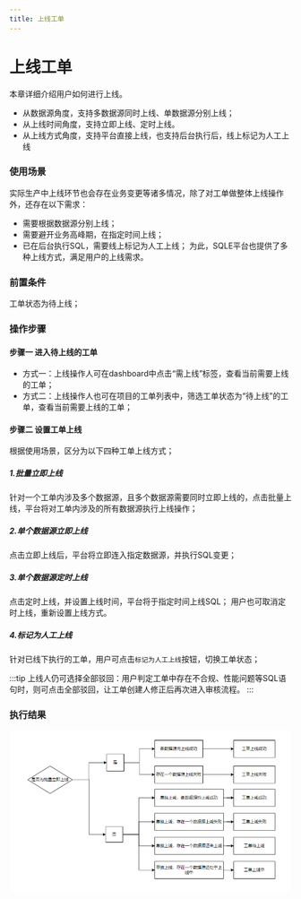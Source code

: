```yaml
---
title: 上线工单
---
```


# 上线工单
本章详细介绍用户如何进行上线。
* 从数据源角度，支持多数据源同时上线、单数据源分别上线；
* 从上线时间角度，支持立即上线、定时上线。
* 从上线方式角度，支持平台直接上线，也支持后台执行后，线上标记为人工上线

### 使用场景
实际生产中上线环节也会存在业务变更等诸多情况，除了对工单做整体上线操作外，还存在以下需求：
* 需要根据数据源分别上线；
* 需要避开业务高峰期，在指定时间上线；
* 已在后台执行SQL，需要线上标记为人工上线；
为此，SQLE平台也提供了多种上线方式，满足用户的上线需求。

### 前置条件
工单状态为待上线；

### 操作步骤

#### 步骤一 进入待上线的工单

* 方式一：上线操作人可在dashboard中点击“需上线”标签，查看当前需要上线的工单；
* 方式二：上线操作人也可在项目的工单列表中，筛选工单状态为“待上线”的工单，查看当前需要上线的工单；

#### 步骤二 设置工单上线
根据使用场景，区分为以下四种工单上线方式；

##### 1.批量立即上线
针对一个工单内涉及多个数据源，且多个数据源需要同时立即上线的，点击批量上线，平台将对工单内涉及的所有数据源执行上线操作；

##### 2.单个数据源立即上线
点击立即上线后，平台将立即连入指定数据源，并执行SQL变更；


##### 3.单个数据源定时上线
点击定时上线，并设置上线时间，平台将于指定时间上线SQL；
用户也可取消定时上线，重新设置上线方式。

##### 4.标记为人工上线
针对已线下执行的工单，用户可点击`标记为人工上线`按钮，切换工单状态；

:::tip
上线人仍可选择全部驳回：用户判定工单中存在不合规、性能问题等SQL语句时，则可点击全部驳回，让工单创建人修正后再次进入审核流程。
:::


### 执行结果
![result](img/audit-result.png)



